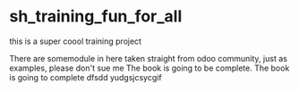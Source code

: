 # sh_training_fun_for_all
this is a super coool training project 

There are somemodule in here taken straight from odoo community, just as examples, please don't sue me
The book is going to be complete.
The book is going to complete
dfsdd
yudgsjcsycgif
